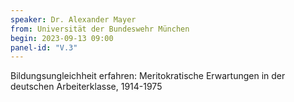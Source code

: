```yaml
---
speaker: Dr. Alexander Mayer
from: Universität der Bundeswehr München
begin: 2023-09-13 09:00
panel-id: "V.3"
---
```


Bildungsungleichheit erfahren: Meritokratische Erwartungen in der deutschen Arbeiterklasse, 1914-1975
